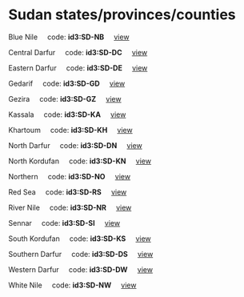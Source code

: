 # Sudan states/provinces/counties
Blue Nile&nbsp;&nbsp;&nbsp;&nbsp;&nbsp;code: **id3:SD-NB**&nbsp;&nbsp;&nbsp;&nbsp;&nbsp;[view](../../export/geojson/medium/id3/sd/nb.geojson)&nbsp;&nbsp;&nbsp;&nbsp;&nbsp;


Central Darfur&nbsp;&nbsp;&nbsp;&nbsp;&nbsp;code: **id3:SD-DC**&nbsp;&nbsp;&nbsp;&nbsp;&nbsp;[view](../../export/geojson/medium/id3/sd/dc.geojson)&nbsp;&nbsp;&nbsp;&nbsp;&nbsp;


Eastern Darfur&nbsp;&nbsp;&nbsp;&nbsp;&nbsp;code: **id3:SD-DE**&nbsp;&nbsp;&nbsp;&nbsp;&nbsp;[view](../../export/geojson/medium/id3/sd/de.geojson)&nbsp;&nbsp;&nbsp;&nbsp;&nbsp;


Gedarif&nbsp;&nbsp;&nbsp;&nbsp;&nbsp;code: **id3:SD-GD**&nbsp;&nbsp;&nbsp;&nbsp;&nbsp;[view](../../export/geojson/medium/id3/sd/gd.geojson)&nbsp;&nbsp;&nbsp;&nbsp;&nbsp;


Gezira&nbsp;&nbsp;&nbsp;&nbsp;&nbsp;code: **id3:SD-GZ**&nbsp;&nbsp;&nbsp;&nbsp;&nbsp;[view](../../export/geojson/medium/id3/sd/gz.geojson)&nbsp;&nbsp;&nbsp;&nbsp;&nbsp;


Kassala&nbsp;&nbsp;&nbsp;&nbsp;&nbsp;code: **id3:SD-KA**&nbsp;&nbsp;&nbsp;&nbsp;&nbsp;[view](../../export/geojson/medium/id3/sd/ka.geojson)&nbsp;&nbsp;&nbsp;&nbsp;&nbsp;


Khartoum&nbsp;&nbsp;&nbsp;&nbsp;&nbsp;code: **id3:SD-KH**&nbsp;&nbsp;&nbsp;&nbsp;&nbsp;[view](../../export/geojson/medium/id3/sd/kh.geojson)&nbsp;&nbsp;&nbsp;&nbsp;&nbsp;


North Darfur&nbsp;&nbsp;&nbsp;&nbsp;&nbsp;code: **id3:SD-DN**&nbsp;&nbsp;&nbsp;&nbsp;&nbsp;[view](../../export/geojson/medium/id3/sd/dn.geojson)&nbsp;&nbsp;&nbsp;&nbsp;&nbsp;


North Kordufan&nbsp;&nbsp;&nbsp;&nbsp;&nbsp;code: **id3:SD-KN**&nbsp;&nbsp;&nbsp;&nbsp;&nbsp;[view](../../export/geojson/medium/id3/sd/kn.geojson)&nbsp;&nbsp;&nbsp;&nbsp;&nbsp;


Northern&nbsp;&nbsp;&nbsp;&nbsp;&nbsp;code: **id3:SD-NO**&nbsp;&nbsp;&nbsp;&nbsp;&nbsp;[view](../../export/geojson/medium/id3/sd/no.geojson)&nbsp;&nbsp;&nbsp;&nbsp;&nbsp;


Red Sea&nbsp;&nbsp;&nbsp;&nbsp;&nbsp;code: **id3:SD-RS**&nbsp;&nbsp;&nbsp;&nbsp;&nbsp;[view](../../export/geojson/medium/id3/sd/rs.geojson)&nbsp;&nbsp;&nbsp;&nbsp;&nbsp;


River Nile&nbsp;&nbsp;&nbsp;&nbsp;&nbsp;code: **id3:SD-NR**&nbsp;&nbsp;&nbsp;&nbsp;&nbsp;[view](../../export/geojson/medium/id3/sd/nr.geojson)&nbsp;&nbsp;&nbsp;&nbsp;&nbsp;


Sennar&nbsp;&nbsp;&nbsp;&nbsp;&nbsp;code: **id3:SD-SI**&nbsp;&nbsp;&nbsp;&nbsp;&nbsp;[view](../../export/geojson/medium/id3/sd/si.geojson)&nbsp;&nbsp;&nbsp;&nbsp;&nbsp;


South Kordufan&nbsp;&nbsp;&nbsp;&nbsp;&nbsp;code: **id3:SD-KS**&nbsp;&nbsp;&nbsp;&nbsp;&nbsp;[view](../../export/geojson/medium/id3/sd/ks.geojson)&nbsp;&nbsp;&nbsp;&nbsp;&nbsp;


Southern Darfur&nbsp;&nbsp;&nbsp;&nbsp;&nbsp;code: **id3:SD-DS**&nbsp;&nbsp;&nbsp;&nbsp;&nbsp;[view](../../export/geojson/medium/id3/sd/ds.geojson)&nbsp;&nbsp;&nbsp;&nbsp;&nbsp;


Western Darfur&nbsp;&nbsp;&nbsp;&nbsp;&nbsp;code: **id3:SD-DW**&nbsp;&nbsp;&nbsp;&nbsp;&nbsp;[view](../../export/geojson/medium/id3/sd/dw.geojson)&nbsp;&nbsp;&nbsp;&nbsp;&nbsp;


White Nile&nbsp;&nbsp;&nbsp;&nbsp;&nbsp;code: **id3:SD-NW**&nbsp;&nbsp;&nbsp;&nbsp;&nbsp;[view](../../export/geojson/medium/id3/sd/nw.geojson)&nbsp;&nbsp;&nbsp;&nbsp;&nbsp;

